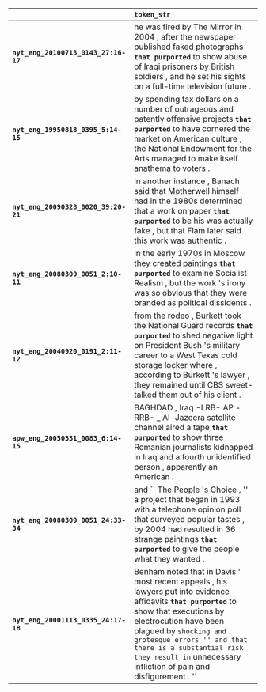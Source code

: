 |                                      | `token_str`                                                                                                                                                                                                                                                                                                                     |
|:-------------------------------------|:--------------------------------------------------------------------------------------------------------------------------------------------------------------------------------------------------------------------------------------------------------------------------------------------------------------------------------|
| **`nyt_eng_20100713_0143_27:16-17`** | he was fired by The Mirror in 2004 , after the newspaper published faked photographs __`that purported`__ to show abuse of Iraqi prisoners by British soldiers , and he set his sights on a full-time television future .                                                                                                       |
| **`nyt_eng_19950818_0395_5:14-15`**  | by spending tax dollars on a number of outrageous and patently offensive projects __`that purported`__ to have cornered the market on American culture , the National Endowment for the Arts managed to make itself anathema to voters .                                                                                        |
| **`nyt_eng_20090328_0020_39:20-21`** | in another instance , Banach said that Motherwell himself had in the 1980s determined that a work on paper __`that purported`__ to be his was actually fake , but that Flam later said this work was authentic .                                                                                                                |
| **`nyt_eng_20080309_0051_2:10-11`**  | in the early 1970s in Moscow they created paintings __`that purported`__ to examine Socialist Realism , but the work 's irony was so obvious that they were branded as political dissidents .                                                                                                                                   |
| **`nyt_eng_20040920_0191_2:11-12`**  | from the rodeo , Burkett took the National Guard records __`that purported`__ to shed negative light on President Bush 's military career to a West Texas cold storage locker where , according to Burkett 's lawyer , they remained until CBS sweet-talked them out of his client .                                            |
| **`apw_eng_20050331_0083_6:14-15`**  | BAGHDAD , Iraq -LRB- AP -RRB- _ Al-Jazeera satellite channel aired a tape __`that purported`__ to show three Romanian journalists kidnapped in Iraq and a fourth unidentified person , apparently an American .                                                                                                                 |
| **`nyt_eng_20080309_0051_24:33-34`** | and `` The People 's Choice , '' a project that began in 1993 with a telephone opinion poll that surveyed popular tastes , by 2004 had resulted in 36 strange paintings __`that purported`__ to give the people what they wanted .                                                                                              |
| **`nyt_eng_20001113_0335_24:17-18`** | Benham noted that in Davis ' most recent appeals , his lawyers put into evidence affidavits __`that purported`__ to show that executions by electrocution have been plagued by `` shocking and grotesque errors '' and that there is a substantial risk they result in `` unnecessary infliction of pain and disfigurement . '' |